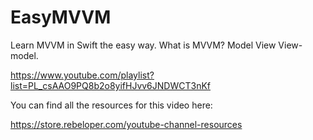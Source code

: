 # EasyMVVM

Learn MVVM in Swift the easy way. What is MVVM? Model View View-model.

https://www.youtube.com/playlist?list=PL_csAAO9PQ8b2o8yifHJvv6JNDWCT3nKf

You can find all the resources for this video here:

https://store.rebeloper.com/youtube-channel-resources

